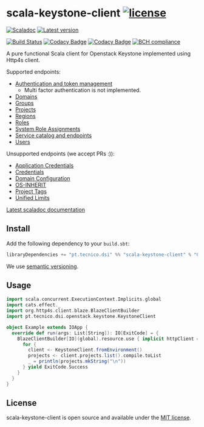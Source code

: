 # scala-keystone-client [![license](http://img.shields.io/:license-MIT-blue.svg)](LICENSE)
[![Scaladoc](http://javadoc-badge.appspot.com/pt.tecnico.dsi/scala-keystone-client_2.12.svg?label=scaladoc&style=plastic&maxAge=604800)](https://ist-dsi.github.io/scala-keystone-client/api/latest/pt/tecnico/dsi/openstack/keystone/index.html)
[![Latest version](https://index.scala-lang.org/ist-dsi/scala-keystone-client/scala-keystone-client/latest.svg)](https://index.scala-lang.org/ist-dsi/scala-keystone-client/scala-keystone-client)

[![Build Status](https://travis-ci.org/ist-dsi/scala-keystone-client.svg?branch=master&style=plastic)](https://travis-ci.org/ist-dsi/scala-keystone-client)
[![Codacy Badge](https://app.codacy.com/project/badge/Coverage/1f752f2ed2d14ef5b301a55c772a32a4)](https://www.codacy.com/gh/ist-dsi/scala-keystone-client?utm_source=github.com&utm_medium=referral&utm_content=ist-dsi/scala-keystone-client&utm_campaign=Badge_Coverage)
[![Codacy Badge](https://app.codacy.com/project/badge/Grade/1f752f2ed2d14ef5b301a55c772a32a4)](https://www.codacy.com/gh/ist-dsi/scala-keystone-client?utm_source=github.com&amp;utm_medium=referral&amp;utm_content=ist-dsi/scala-keystone-client&amp;utm_campaign=Badge_Grade)
[![BCH compliance](https://bettercodehub.com/edge/badge/ist-dsi/scala-keystone-client)](https://bettercodehub.com/results/ist-dsi/scala-keystone-client)

A pure functional Scala client for Openstack Keystone implemented using Http4s client.

Supported endpoints:
- [Authentication and token management](https://docs.openstack.org/api-ref/identity/v3/#authentication-and-token-management)
  - Multi factor authentication is not implemented.
- [Domains](https://docs.openstack.org/api-ref/identity/v3/#domains)
- [Groups](https://docs.openstack.org/api-ref/identity/v3/#groups)
- [Projects](https://docs.openstack.org/api-ref/identity/v3/#projects)
- [Regions](https://docs.openstack.org/api-ref/identity/v3/#regions)
- [Roles](https://docs.openstack.org/api-ref/identity/v3/#roles)
- [System Role Assignments](https://docs.openstack.org/api-ref/identity/v3/#system-role-assignments)
- [Service catalog and endpoints](https://docs.openstack.org/api-ref/identity/v3/#service-catalog-and-endpoints)  
- [Users](https://docs.openstack.org/api-ref/identity/v3/#users)

Unsupported endpoints (we accept PRs :)):
- [Application Credentials](https://docs.openstack.org/api-ref/identity/v3/#application-credentials)
- [Credentials](https://docs.openstack.org/api-ref/identity/v3/#credentials)
- [Domain Configuration](https://docs.openstack.org/api-ref/identity/v3/#domain-configuration)
- [OS-INHERIT](https://docs.openstack.org/api-ref/identity/v3/#os-inherit)
- [Project Tags](https://docs.openstack.org/api-ref/identity/v3/#project-tags)
- [Unified Limits](https://docs.openstack.org/api-ref/identity/v3/#unified-limits)

[Latest scaladoc documentation](https://ist-dsi.github.io/scala-keystone-client/api/latest/pt/tecnico/dsi/openstack/keystone/index.html)

## Install
Add the following dependency to your `build.sbt`:
```sbt
libraryDependencies += "pt.tecnico.dsi" %% "scala-keystone-client" % "0.0.0"
```
We use [semantic versioning](http://semver.org).

## Usage
```scala
import scala.concurrent.ExecutionContext.Implicits.global
import cats.effect._
import org.http4s.client.blaze.BlazeClientBuilder
import pt.tecnico.dsi.openstack.keystone.KeystoneClient

object Example extends IOApp {
  override def run(args: List[String]): IO[ExitCode] = {
    BlazeClientBuilder[IO](global).resource.use { implicit httpClient =>
      for {
        client <- KeystoneClient.fromEnvironment()
        projects <- client.projects.list().compile.toList
        _ = println(projects.mkString("\n"))
      } yield ExitCode.Success
    }
  }
}
```

## License
scala-keystone-client is open source and available under the [MIT license](LICENSE).
